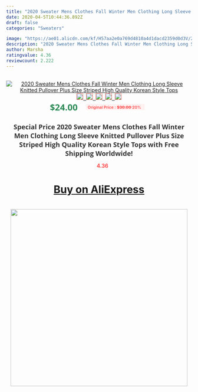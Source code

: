 ```yaml
---
title: "2020 Sweater Mens Clothes Fall Winter Men Clothing Long Sleeve Knitted Pullover Plus Size Striped High Quality Korean Style Tops"
date: 2020-04-5T10:44:36.892Z
draft: false
categories: "Sweaters"

image: "https://ae01.alicdn.com/kf/H57aa2e0a769d4810a4d1dacd2359d0d3V/2020-Sweater-Mens-Clothes-Fall-Winter-Men-Clothing-Long-Sleeve-Knitted-Pullover-Plus-Size-Striped-High.jpg"
description: "2020 Sweater Mens Clothes Fall Winter Men Clothing Long Sleeve Knitted Pullover Plus Size Striped High Quality Korean Style Tops"
author: Marsha
ratingvalue: 4.36
reviewcount: 2.222
---
```

<br>
<div style="text-align: center;">
<a href="https://s.click.aliexpress.com/e/_AdGj5T" target="_blank" rel="nofollow noopener noreferrer"><img alt="2020 Sweater Mens Clothes Fall Winter Men Clothing Long Sleeve Knitted Pullover Plus Size Striped High Quality Korean Style Tops" class="magnifier-image" src="https://ae01.alicdn.com/kf/H57aa2e0a769d4810a4d1dacd2359d0d3V/2020-Sweater-Mens-Clothes-Fall-Winter-Men-Clothing-Long-Sleeve-Knitted-Pullover-Plus-Size-Striped-High.jpg_640x640.jpg">
<br>
<img style="border:1px solid salmon" src="https://ae01.alicdn.com/kf/H57aa2e0a769d4810a4d1dacd2359d0d3V/2020-Sweater-Mens-Clothes-Fall-Winter-Men-Clothing-Long-Sleeve-Knitted-Pullover-Plus-Size-Striped-High.jpg_120x120.jpg">&nbsp;&nbsp;<img style="border:1px solid salmon" src="https://ae01.alicdn.com/kf/H6106573893e54e6998d615f463d3f57e0/2020-Sweater-Mens-Clothes-Fall-Winter-Men-Clothing-Long-Sleeve-Knitted-Pullover-Plus-Size-Striped-High.jpg_120x120.jpg">&nbsp;&nbsp;<img style="border:1px solid salmon" src="https://ae01.alicdn.com/kf/Ha54985d4c7b8468f8edf53e02e15be8dc/2020-Sweater-Mens-Clothes-Fall-Winter-Men-Clothing-Long-Sleeve-Knitted-Pullover-Plus-Size-Striped-High.jpg_120x120.jpg">&nbsp;&nbsp;<img style="border:1px solid salmon" src="https://ae01.alicdn.com/kf/H053c4114421f4e8795b21a4416231927n/2020-Sweater-Mens-Clothes-Fall-Winter-Men-Clothing-Long-Sleeve-Knitted-Pullover-Plus-Size-Striped-High.jpg_120x120.jpg">&nbsp;&nbsp;<img style="border:1px solid salmon" src="https://ae01.alicdn.com/kf/H7c5c038ce5aa45ee88f2d1164a8e02a3Z/2020-Sweater-Mens-Clothes-Fall-Winter-Men-Clothing-Long-Sleeve-Knitted-Pullover-Plus-Size-Striped-High.jpg_120x120.jpg"></a></div><br0>
<div style="text-align: center;"><span style="background-color: white; border: 0px; box-sizing: border-box; color: seagreen; display: inline-block; font-family: &quot;open sans&quot; , &quot;arial&quot; , &quot;helvetica&quot; , sans-serif , &quot;heiti&quot;; font-size: 24px; font-stretch: inherit; font-weight: 700; line-height: inherit; margin: 0px 10px 0px 0px; padding: 0px; vertical-align: middle;">$24.00 </span>
<span style="background: rgb(255 , 241 , 241); border-radius: 3px; border: 0px; box-sizing: border-box; color: #ff4747; display: inline-block; font-family: inherit; font-size: 12px; font-stretch: inherit; font-style: inherit; font-variant: inherit; font-weight: 600; line-height: inherit; margin: 0px; padding: 2px 5px; transform: scale(0.9); vertical-align: middle;">Original Price : <b style="text-decoration: line-through;">$30.00 </b> 20%&nbsp;&nbsp;</span></div>
<h1 style="color: #333333; display: inline-block; font-family: &quot;open sans&quot; , &quot;arial&quot; , &quot;helvetica&quot; , sans-serif , &quot;heiti&quot;; font-size: 18px; font-stretch: inherit; font-weight: 700; text-align: center;">Special Price 2020 Sweater Mens Clothes Fall Winter Men Clothing Long Sleeve Knitted Pullover Plus Size Striped High Quality Korean Style Tops with Free Shipping Worldwide!</h1>
<div style="color: #ff4747; text-align: center;">
<img src="https://4.bp.blogspot.com/-M0ZcTcb-5uY/XleCXlxnR4I/AAAAAAAAAEc/OrjgMkXV1oMQFaCRZj5HQwOCBcu3w1FegCPcBGAYYCw/s1600/star.png" style="height: 15px;">&nbsp;<b>4.36</b></div>
<div class="button_cont" align="center"><a class="buynow_a" href="https://s.click.aliexpress.com/e/_AdGj5T" target="_blank" rel="nofollow noopener noreferrer"><H1>Buy on AliExpress</H1></a></div><br>
<div class="separator" style="clear: both; text-align: center;">
<img src="https://lh3.googleusercontent.com/-pTy5HemUv9M/XlePHvY0dAI/AAAAAAAAAE4/0nX5iRUoIWY8eMW9Dpxeirr157OZliDIgCLcBGAsYHQ/s1600/badge.gif" width="480">
</div>
